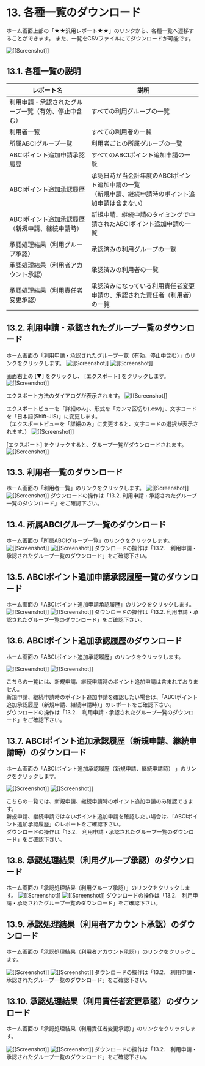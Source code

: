 # 13. 各種一覧のダウンロード

ホーム画面上部の「★★汎用レポート★★」のリンクから、各種一覧へ遷移することができます。
また、一覧をCSVファイルにてダウンロードが可能です。

![[[Screenshot]]](img/13_A.png)

## 13.1. 各種一覧の説明

| レポート名 | 説明 |
|----|----|
| 利用申請・承認されたグループ一覧（有効、停止中含む） | すべての利用グループの一覧 |
| 利用者一覧 | すべての利用者の一覧 |
| 所属ABCIグループ一覧 | 利用者ごとの所属グループの一覧 |
| ABCIポイント追加申請承認履歴 | すべてのABCⅠポイント追加申請の一覧 |
| ABCIポイント追加承認履歴 | 承認日時が当会計年度のABCIポイント追加申請の一覧 <br>（新規申請、継続申請時のポイント追加申請は含まない） |
| ABCIポイント追加承認履歴（新規申請、継続申請時） | 新規申請、継続申請のタイミングで申請されたABCIポイント追加申請の一覧 |
| 承認処理結果（利用グループ承認） | 承認済みの利用グループの一覧 |
| 承認処理結果（利用者アカウント承認） | 承認済みの利用者の一覧 |
| 承認処理結果（利用責任者変更承認） | 承認済みになっている利用責任者変更申請の、承認された責任者（利用者）の一覧 |

## 13.2. 利用申請・承認されたグループ一覧のダウンロード

ホーム画面の「利用申請・承認されたグループ一覧（有効、停止中含む）」のリンクをクリックします。
![[[Screenshot]]](img/13_02_F.png)
![[[Screenshot]]](img/13_02_A.png)

画面右上の [▼] をクリックし、 [エクスポート] をクリックします。
![[[Screenshot]]](img/13_02_B.png)

エクスポート方法のダイアログが表示されます。
![[[Screenshot]]](img/13_02_C.png)

エクスポートビューを「詳細のみ」、形式を「カンマ区切り(.csv)」、文字コードを「日本語(Shift-JIS)」に変更します。  
（エクスポートビューを「詳細のみ」に変更すると、文字コードの選択が表示されます。）
![[[Screenshot]]](img/13_02_D.png)

[エクスポート] をクリックすると、グループ一覧がダウンロードされます。
![[[Screenshot]]](img/13_02_E.png)

## 13.3. 利用者一覧のダウンロード

ホーム画面の「利用者一覧」のリンクをクリックします。
![[[Screenshot]]](img/13_03_A.png)
![[[Screenshot]]](img/13_03_B.png)
ダウンロードの操作は「13.2. 利用申請・承認されたグループ一覧のダウンロード」をご確認下さい。

## 13.4. 所属ABCIグループ一覧のダウンロード

ホーム画面の「所属ABCIグループ一覧」のリンクをクリックします。
![[[Screenshot]]](img/13_04_A.png)
![[[Screenshot]]](img/13_04_B.png)
ダウンロードの操作は「13.2.　利用申請・承認されたグループ一覧のダウンロード」をご確認下さい。

## 13.5. ABCIポイント追加申請承認履歴一覧のダウンロード

ホーム画面の「ABCIポイント追加申請承認履歴」のリンクをクリックします。
![[[Screenshot]]](img/13_05_A.png)
![[[Screenshot]]](img/13_05_B.png)
ダウンロードの操作は「13.2. 利用申請・承認されたグループ一覧のダウンロード」をご確認下さい。

## 13.6. ABCIポイント追加承認履歴のダウンロード

ホーム画面の「ABCIポイント追加承認履歴」のリンクをクリックします。

![[[Screenshot]]](img/13_06_A.png)
![[[Screenshot]]](img/13_06_B.png)

こちらの一覧には、新規申請、継続申請時のポイント追加申請は含まれておりません。  
新規申請、継続申請時のポイント追加申請を確認したい場合は、「ABCIポイント追加承認履歴（新規申請、継続申請時）」のレポートをご確認下さい。  
ダウンロードの操作は「13.2.　利用申請・承認されたグループ一覧のダウンロード」をご確認下さい。  

## 13.7. ABCIポイント追加承認履歴（新規申請、継続申請時）のダウンロード

ホーム画面の「ABCIポイント追加承認履歴（新規申請、継続申請時） 」のリンクをクリックします。

![[[Screenshot]]](img/13_07_A.png)
![[[Screenshot]]](img/13_07_B.png)

こちらの一覧では、新規申請、継続申請時のポイント追加申請のみ確認できます。  
新規申請、継続申請ではないポイント追加申請を確認したい場合は、「ABCIポイント追加承認履歴」のレポートをご確認下さい。  
ダウンロードの操作は「13.2.　利用申請・承認されたグループ一覧のダウンロード」をご確認下さい。

## 13.8. 承認処理結果（利用グループ承認）のダウンロード

ホーム画面の「承認処理結果（利用グループ承認）」のリンクをクリックします。
![[[Screenshot]]](img/13_08_A.png)
![[[Screenshot]]](img/13_08_B.png)
ダウンロードの操作は「13.2.　利用申請・承認されたグループ一覧のダウンロード」をご確認下さい。

## 13.9. 承認処理結果（利用者アカウント承認）のダウンロード

ホーム画面の「承認処理結果（利用者アカウント承認）」のリンクをクリックします。

![[[Screenshot]]](img/13_09_A.png)
![[[Screenshot]]](img/13_09_B.png)
ダウンロードの操作は「13.2.　利用申請・承認されたグループ一覧のダウンロード」をご確認下さい。

## 13.10. 承認処理結果（利用責任者変更承認）のダウンロード

ホーム画面の「承認処理結果（利用責任者変更承認）」のリンクをクリックします。

![[[Screenshot]]](img/13_10_A.png)
![[[Screenshot]]](img/13_10_B.png)
ダウンロードの操作は「13.2.　利用申請・承認されたグループ一覧のダウンロード」をご確認下さい。
